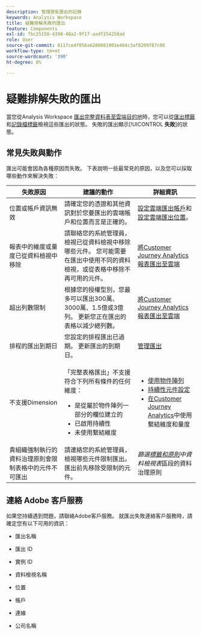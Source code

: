 ```yaml
---
description: 管理現有匯出的記錄
keywords: Analysis Workspace
title: 疑難排解失敗的匯出
feature: Components
exl-id: fbc25150-4390-40a2-9f17-aadf254258ad
role: User
source-git-commit: 811fce4f056a6280081901e484c3af8209f87c06
workflow-type: tm+mt
source-wordcount: '390'
ht-degree: 8%

---
```


# 疑難排解失敗的匯出

當您從Analysis Workspace [匯出完整資料表至雲端目的地](/help/analysis-workspace/export/export-cloud.md)時，您可以從[匯出標籤](/help/components/exports/manage-exports.md)和[記錄檔標籤](/help/components/exports/manage-export-logs.md)檢視這些匯出的狀態。 失敗的匯出顯示&#x200B;[!UICONTROL **失敗**]&#x200B;的狀態。

## 常見失敗與動作

匯出可能會因為各種原因而失敗。 下表說明一些最常見的原因，以及您可以採取哪些動作來解決失敗：

| 失敗原因 | 建議的動作 | 詳細資訊 |
|---------|----------|---------|
| 位置或帳戶資訊無效 | 請確定您的憑證和其他資訊對於您要匯出的雲端帳戶和位置而言是正確的。 | [設定雲端匯出帳戶](/help/components/exports/cloud-export-accounts.md)和[設定雲端匯出位置](/help/components/exports/cloud-export-locations.md)。 |
| 報表中的維度或量度已從資料檢視中移除 | 請聯絡您的系統管理員，檢視已從資料檢視中移除哪些元件。 您可能需要在匯出中使用不同的資料檢視，或從表格中移除不再可用的元件。 | [將Customer Journey Analytics報表匯出至雲端](/help/analysis-workspace/export/export-cloud.md) |
| 超出列數限制 | 根據您的授權型別，您最多可以匯出300萬、3000萬、1.5億或3億列。 更新您正在匯出的表格以減少總列數。 | [將Customer Journey Analytics報表匯出至雲端](/help/analysis-workspace/export/export-cloud.md) |
| 排程的匯出到期日 | 您設定的排程匯出已過期。 更新匯出的到期日。 | [管理匯出](/help/components/exports/manage-exports.md) |
| 不支援Dimension | <p>「完整表格匯出」不支援符合下列所有條件的任何維度：</p> <ul><li>是從屬於物件陣列一部分的欄位建立的</li><li>已啟用持續性<li>未使用繫結維度</li> | <ul><li>[使用物件陣列](/help/use-cases/object-arrays.md)</li><li>[持續性元件設定](/help/data-views/component-settings/persistence.md)<li>[在Customer Journey Analytics](/help/use-cases/data-views/binding-dimensions-metrics.md)中使用繫結維度和量度</li> |
| 貴組織強制執行的資料治理原則會限制表格中的元件不可匯出 | 請連絡您的系統管理員，檢視哪些元件限制匯出。 匯出前先移除受限制的元件。 | *篩選[標籤和原則](/help/data-views/data-governance.md)中資料檢視表*&#x200B;區段的資料治理原則 |

## 連絡 Adobe 客戶服務

如果您持續遇到問題，請聯絡Adobe客戶服務。 就匯出失敗連絡客戶服務時，請確定您有以下可用的資訊：

* 匯出名稱

* 匯出 ID

* 實例 ID

* 資料檢視名稱

* 位置

* 帳戶

* 連線

* 公司名稱
